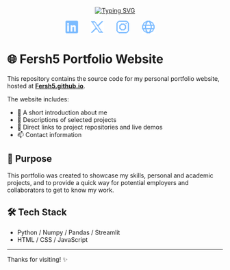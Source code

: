 <p align="center">
<a href="https://git.io/typing-svg"><img src="https://readme-typing-svg.demolab.com?font=Fira+Code&pause=1000&color=7BBBFFB8&background=0D729700&center=true&vCenter=true&multiline=true&width=435&height=75&lines=Fernando+Garc%C3%ADa;Data+Science+%7C+Backend+%7C+Cloud" alt="Typing SVG" /></a>
</p>
<!-- Social icons section -->
<p align="center">
  <a href="https://www.linkedin.com/in/fernando-garcia-santos5/"><img width="32px" alt="LinkedIn" title="LinkedIn" src="assets/pixel--linkedin.png"/></a>
  &#8287;&#8287;&#8287;&#8287;&#8287;
  <a href="https://x.com/Fersh_dev"><img width="32px" alt="Twitter" title="Twitter" src="assets/pixel--x.png"/></a>
  &#8287;&#8287;&#8287;&#8287;&#8287;
   <a href="https://www.instagram.com/fersh_dev/"><img width="32px" alt="Twitter" title="Instagram" src="assets/pixel--instagram.png"/></a>
  &#8287;&#8287;&#8287;&#8287;&#8287;
  <a href="https://fersh5.github.io/"><img width="32px" alt="Page_Fersh5" title="Page" src="assets/pixel--globe.png"/></a>
  &#8287;&#8287;&#8287;&#8287;&#8287;
</p>

# 🌐 Fersh5 Portfolio Website

This repository contains the source code for my personal portfolio website, hosted at **[Fersh5.github.io](https://Fersh5.github.io)**.

The website includes:

- 👋 A short introduction about me
- 💼 Descriptions of selected projects
- 🔗 Direct links to project repositories and live demos
- 📫 Contact information

## 🚀 Purpose

This portfolio was created to showcase my skills, personal and academic projects, and to provide a quick way for potential employers and collaborators to get to know my work.

## 🛠️ Tech Stack

- Python / Numpy / Pandas / Streamlit
- HTML / CSS / JavaScript  

---
Thanks for visiting! ✨
